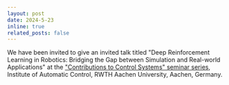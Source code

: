 ```yaml
---
layout: post
date: 2024-5-23
inline: true
related_posts: false
---
```


We have been invited to give  an invited talk titled "Deep Reinforcement Learning in Robotics: Bridging the Gap between Simulation and Real-world Applications" at the ["Contributions to Control Systems" seminar series](https://www.irt.rwth-aachen.de/cms/irt/das-institut/beitraege-zur-regelungstechnik/~bgpwvd/aktuelle-beitraege), Institute of Automatic Control, RWTH Aachen University, Aachen, Germany.